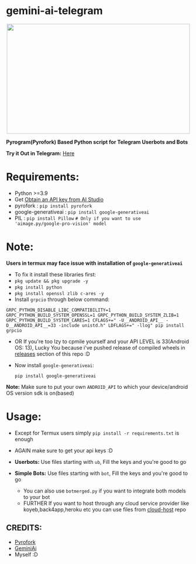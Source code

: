 # gemini-ai-telegram
<p align=center>
<img src="https://github.com/AbhiTheModder/gemini-ai-telegram/assets/85984486/710e32e6-3751-4cc9-b846-f17367076962" width=500 height=300>

   **Pyrogram(Pyrofork) Based Python script for Telegram Userbots and Bots**
</p>

**Try it Out in Telegram:** [Here](https://t.me/gemini_testbot)

# Requirements:
- Python >=3.9
- Get [Obtain an API key from AI Studio](https://makersuite.google.com/app/apikey)
- pyrofork : `pip install pyrofork`
- google-generativeai : `pip install google-generativeai`
- PIL : `pip install Pillow` `# Only if you want to use 'aimage.py/google-pro-vision' model`

# Note:
 **Users in termux may face issue with installation of `google-generativeai`**
- To fix it install  these libraries first:
- `pkg update && pkg upgrade -y`
- `pkg install python`
- `pkg install openssl zlib c-ares -y`
- Install `grpcio` through below command:
 ```
GRPC_PYTHON_DISABLE_LIBC_COMPATIBILITY=1 GRPC_PYTHON_BUILD_SYSTEM_OPENSSL=1 GRPC_PYTHON_BUILD_SYSTEM_ZLIB=1 GRPC_PYTHON_BUILD_SYSTEM_CARES=1 CFLAGS+=" -U__ANDROID_API__ -D__ANDROID_API__=33 -include unistd.h" LDFLAGS+=" -llog" pip install grpcio
```
- OR If you're too lzy to cpmile yourself and your API LEVEL is 33(Android OS: 13), Lucky You because i've pushed release of compiled wheels in [releases](https://github.com/AbhiTheModder/gemini-ai-telegram/releases/) section of this repo :D

- Now install `google-generativeai`:
  ```
  pip install google-generativeai
  ```
**Note:** Make sure to put your own `ANDROID_API` to which your device/android OS version sdk is on(based)

# Usage:
- Except for Termux users simply `pip install -r requirements.txt` is enough
- AGAIN make sure to get your api keys :D
- **Userbots:**
  Use files starting with `ub`, Fill the keys and you're good to go
- **Simple Bots:**
  Use files starting with `bot`, Fill the keys and you're good to go

  - You can also use `botmerged.py` if you want to integrate both models to your bot
  - FURTHER If you want to host through any cloud service provider like koyeb,back4app,heroku etc you can use files from [cloud-host](https://github.com/AbhiTheModder/cloud-host-gemini-tg) repo

## CREDITS:
- [Pyrofork](https://github.com/Mayuri-Chan/pyrofork/)
- [GeminiAi](https://blog.google/technology/ai/google-gemini-ai/)
- Myself :D
